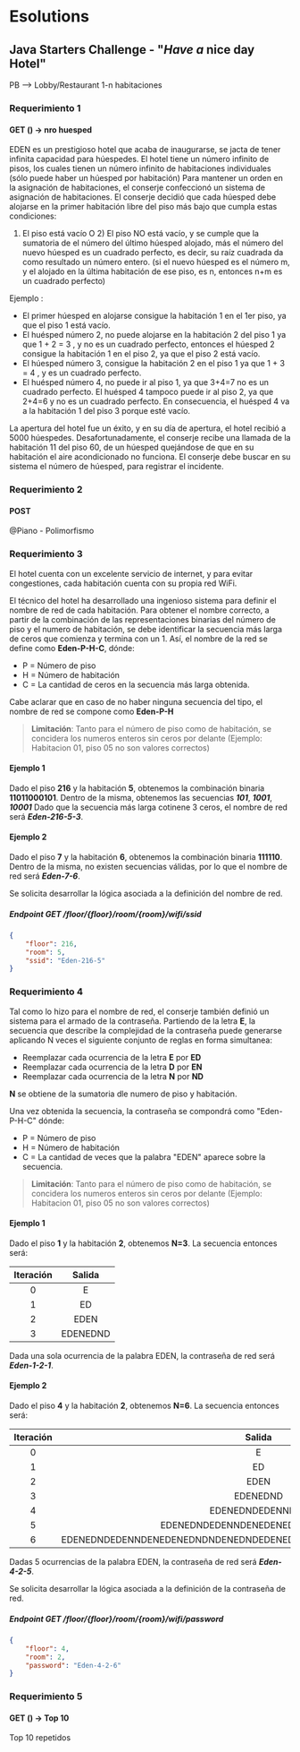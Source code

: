 # Esolutions
## Java Starters Challenge - "_Have a_ nice day Hotel"

PB --> Lobby/Restaurant
1-n habitaciones


### Requerimiento 1
#### GET () -> nro huesped
EDEN es un prestigioso hotel que acaba de inaugurarse, se jacta de tener infinita capacidad para húespedes.
 El hotel tiene un número infinito de pisos, los cuales tienen un número infinito de habitaciones individuales (sólo puede haber un húesped por habitación)
 Para mantener un orden en la asignación de habitaciones, el conserje confeccionó un sistema de asignación de habitaciones. El conserje decidió que cada húesped debe alojarse en la primer habitación libre del piso más bajo que cumpla estas condiciones:

 1) El piso está vacío
O 2) El piso NO está vacío, y se cumple que la sumatoria de el número del último húesped alojado, más el número del nuevo húesped es un cuadrado perfecto, es decir, su raíz cuadrada da como resultado un número entero. (si el nuevo húesped es el número m, y el alojado en la última habitación de ese piso, es n, entonces n+m es un cuadrado perfecto)

 Ejemplo :
   - El primer húesped en alojarse consigue la habitación 1 en el 1er piso, ya que el piso 1 está vacío.
   - El huésped número 2, no puede alojarse en la habitación 2 del piso 1 ya que  1 + 2 = 3 , y no es un cuadrado perfecto, entonces el húesped 2 consigue la habitación 1 en el piso 2, ya que el piso 2 está vacío.
   - El húesped número 3, consigue la habitación  2 en el piso 1 ya que 1 + 3 = 4 , y es un cuadrado perfecto.
   - El huésped número 4, no puede ir al piso 1, ya que 3+4=7 no es un cuadrado perfecto. El huésped 4 tampoco puede ir al piso 2, ya que 2+4=6 y no es un cuadrado perfecto. En consecuencia, el huésped 4 va a la habitación 1 del piso 3 porque esté vacío. 

 La apertura del hotel fue un éxito, y en su día de apertura, el hotel recibió a 5000 húespedes.
 Desafortunadamente, el conserje recibe una llamada de la habitación 11 del piso 60, de un húesped quejándose de que en su habitación el aire acondicionado no funciona.
 El conserje debe buscar en su sistema el número de húesped, para registrar el incidente.
 
### Requerimiento 2
#### POST
@Piano - Polimorfismo

### Requerimiento 3
El hotel cuenta con un excelente servicio de internet, y para evitar congestiones, cada habitación cuenta con su propia red WiFi.

El técnico del hotel ha desarrollado una ingenioso sistema para definir el nombre de red de cada habitación. Para obtener el nombre correcto, a partir de la combinación de las representaciones binarias del número de piso y el numero de habitación, se debe identificar la secuencia más larga de ceros que comienza y termina con un 1.
Así, el nombre de la red se define como **Eden-P-H-C**, dónde:
 * P = Número de piso
 * H = Número de habitación
 * C = La cantidad de ceros en la secuencia más larga obtenida.

Cabe aclarar que en caso de no haber ninguna secuencia del tipo, el nombre de red se compone como **Eden-P-H**

> **Limitación**: Tanto para  el número de piso como de habitación, se concidera los numeros enteros sin ceros por delante (Ejemplo: Habitacion 01, piso 05 no son valores correctos)

#### Ejemplo 1
Dado el piso **216** y la habitación **5**, obtenemos la combinación binaria **11011000101**.
Dentro de la misma, obtenemos las secuencias **_101_**, **_1001_**, **_10001_**
Dado que la secuencia más larga cotinene 3 ceros, el nombre de red será **_Eden-216-5-3_**.

#### Ejemplo 2
Dado el piso **7** y la habitación **6**, obtenemos la combinación binaria **111110**.
Dentro de la misma, no existen secuencias válidas, por lo que el nombre de red será **_Eden-7-6_**.

Se solicita desarrollar la lógica asociada a la definición del nombre de red.

##### Endpoint _GET_ /floor/{floor}/room/{room}/wifi/ssid
````json
{
    "floor": 216, 
    "room": 5, 
    "ssid": "Eden-216-5"
}
````

### Requerimiento 4
Tal como lo hizo para el nombre de red, el conserje también definió un sistema para el armado de la contraseña.
Partiendo de la letra **E**, la secuencia que describe la complejidad de la contraseña puede generarse aplicando N veces el siguiente conjunto de reglas en forma simultanea:
* Reemplazar cada ocurrencia de la letra **E** por **ED**
* Reemplazar cada ocurrencia de la letra **D** por **EN**
* Reemplazar cada ocurrencia de la letra **N** por **ND**

**N** se obtiene de la sumatoria dle numero de piso y habitación.

Una vez obtenida la secuencia, la contraseña se compondrá como "Eden-P-H-C" dónde:
* P = Número de piso
* H = Número de habitación
* C = La cantidad de veces que la palabra "EDEN" aparece sobre la secuencia.
 
> **Limitación**: Tanto para  el número de piso como de habitación, se concidera los numeros enteros sin ceros por delante (Ejemplo: Habitacion 01, piso 05 no son valores correctos)
 
#### Ejemplo 1
Dado el piso **1** y la habitación **2**, obtenemos **N=3**.
La secuencia entonces será:

| Iteración | Salida |
| :---: | :---------: |
| 0 | E |
| 1 | ED |
| 2 | EDEN |
| 3 | EDENEDND |

Dada una sola ocurrencia de la palabra EDEN, la contraseña de red será **_Eden-1-2-1_**.
 
 #### Ejemplo 2
Dado el piso **4** y la habitación **2**, obtenemos **N=6**.
 La secuencia entonces será:
    
| Iteración | Salida |
| :---: | :---------: |
| 0 | E |
| 1 | ED |
| 2 | EDEN |
| 3 | EDENEDND |
| 4 | EDENEDNDEDENNDED|
| 5 | EDENEDNDEDENNDENEDENEDNDNDENEDEN|
| 6 | EDENEDNDEDENNDENEDENEDNDNDENEDNDEDENEDNDEDENNDENNDENEDNDEDENEDND|

Dadas 5 ocurrencias de la palabra EDEN, la contraseña de red será **_Eden-4-2-5_**.
  
 Se solicita desarrollar la lógica asociada a la definición de la contraseña de red.
 
 ##### Endpoint _GET_ /floor/{floor}/room/{room}/wifi/password
 ````json
 {
     "floor": 4, 
     "room": 2, 
     "password": "Eden-4-2-6"
 }
 ````

### Requerimiento 5
#### GET () -> Top 10
Top 10 repetidos
